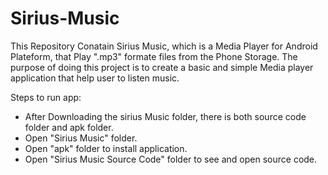 # Sirius-Music

 This Repository Conatain Sirius Music, which is a Media Player for Android Plateform, that Play ".mp3" formate files from the Phone Storage. The purpose of doing this project is to create a basic and simple Media player application that help user to listen music.         
 
 Steps to run app:
  
 - After Downloading the sirius Music folder, there is both source code folder and apk folder.
 - Open "Sirius Music" folder.
 - Open "apk" folder to install application.
 - Open "Sirius Music Source Code" folder to see and open source code.
